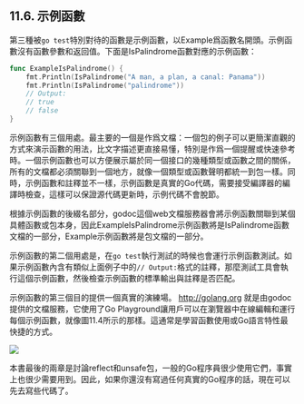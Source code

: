 ## 11.6. 示例函數

第三種被`go test`特別對待的函數是示例函數，以Example爲函數名開頭。示例函數沒有函數參數和返回值。下面是IsPalindrome函數對應的示例函數：

```Go
func ExampleIsPalindrome() {
	fmt.Println(IsPalindrome("A man, a plan, a canal: Panama"))
	fmt.Println(IsPalindrome("palindrome"))
	// Output:
	// true
	// false
}
```

示例函數有三個用處。最主要的一個是作爲文檔：一個包的例子可以更簡潔直觀的方式來演示函數的用法，比文字描述更直接易懂，特別是作爲一個提醒或快速參考時。一個示例函數也可以方便展示屬於同一個接口的幾種類型或函數之間的關係，所有的文檔都必須關聯到一個地方，就像一個類型或函數聲明都統一到包一樣。同時，示例函數和註釋並不一樣，示例函數是真實的Go代碼，需要接受編譯器的編譯時檢查，這樣可以保證源代碼更新時，示例代碼不會脫節。

根據示例函數的後綴名部分，godoc這個web文檔服務器會將示例函數關聯到某個具體函數或包本身，因此ExampleIsPalindrome示例函數將是IsPalindrome函數文檔的一部分，Example示例函數將是包文檔的一部分。

示例函數的第二個用處是，在`go test`執行測試的時候也會運行示例函數測試。如果示例函數內含有類似上面例子中的`// Output:`格式的註釋，那麼測試工具會執行這個示例函數，然後檢查示例函數的標準輸出與註釋是否匹配。

示例函數的第三個目的提供一個真實的演練場。 http://golang.org 就是由godoc提供的文檔服務，它使用了Go Playground讓用戶可以在瀏覽器中在線編輯和運行每個示例函數，就像圖11.4所示的那樣。這通常是學習函數使用或Go語言特性最快捷的方式。

![](../images/ch11-04.png)

本書最後的兩章是討論reflect和unsafe包，一般的Go程序員很少使用它們，事實上也很少需要用到。因此，如果你還沒有寫過任何真實的Go程序的話，現在可以先去寫些代碼了。

